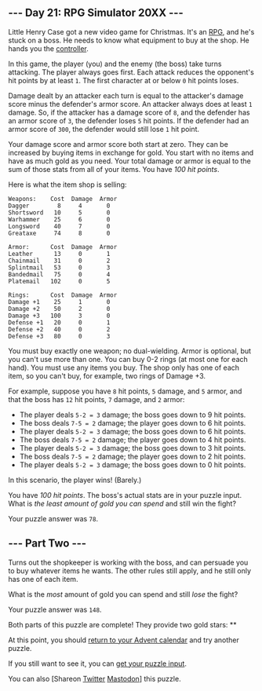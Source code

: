 
--- Day 21: RPG Simulator 20XX ---
----------------------------------

Little Henry Case got a new video game for Christmas. It's an [RPG](https://en.wikipedia.org/wiki/Role-playing_video_game), and he's stuck on a boss. He needs to know what equipment to buy at the shop. He hands you the [controller](https://en.wikipedia.org/wiki/Game_controller).


In this game, the player (you) and the enemy (the boss) take turns attacking. The player always goes first. Each attack reduces the opponent's hit points by at least `1`. The first character at or below `0` hit points loses.


Damage dealt by an attacker each turn is equal to the attacker's damage score minus the defender's armor score. An attacker always does at least `1` damage. So, if the attacker has a damage score of `8`, and the defender has an armor score of `3`, the defender loses `5` hit points. If the defender had an armor score of `300`, the defender would still lose `1` hit point.


Your damage score and armor score both start at zero. They can be increased by buying items in exchange for gold. You start with no items and have as much gold as you need. Your total damage or armor is equal to the sum of those stats from all of your items. You have *100 hit points*.


Here is what the item shop is selling:



```
Weapons:    Cost  Damage  Armor
Dagger        8     4       0
Shortsword   10     5       0
Warhammer    25     6       0
Longsword    40     7       0
Greataxe     74     8       0

Armor:      Cost  Damage  Armor
Leather      13     0       1
Chainmail    31     0       2
Splintmail   53     0       3
Bandedmail   75     0       4
Platemail   102     0       5

Rings:      Cost  Damage  Armor
Damage +1    25     1       0
Damage +2    50     2       0
Damage +3   100     3       0
Defense +1   20     0       1
Defense +2   40     0       2
Defense +3   80     0       3

```

You must buy exactly one weapon; no dual-wielding. Armor is optional, but you can't use more than one. You can buy 0-2 rings (at most one for each hand). You must use any items you buy. The shop only has one of each item, so you can't buy, for example, two rings of Damage +3.


For example, suppose you have `8` hit points, `5` damage, and `5` armor, and that the boss has `12` hit points, `7` damage, and `2` armor:


* The player deals `5-2 = 3` damage; the boss goes down to 9 hit points.
* The boss deals `7-5 = 2` damage; the player goes down to 6 hit points.
* The player deals `5-2 = 3` damage; the boss goes down to 6 hit points.
* The boss deals `7-5 = 2` damage; the player goes down to 4 hit points.
* The player deals `5-2 = 3` damage; the boss goes down to 3 hit points.
* The boss deals `7-5 = 2` damage; the player goes down to 2 hit points.
* The player deals `5-2 = 3` damage; the boss goes down to 0 hit points.


In this scenario, the player wins! (Barely.)


You have *100 hit points*. The boss's actual stats are in your puzzle input. What is *the least amount of gold you can spend* and still win the fight?



Your puzzle answer was `78`.

--- Part Two ---
----------------

Turns out the shopkeeper is working with the boss, and can persuade you to buy whatever items he wants. The other rules still apply, and he still only has one of each item.


What is the *most* amount of gold you can spend and still *lose* the fight?



Your puzzle answer was `148`.

Both parts of this puzzle are complete! They provide two gold stars: \*\*


At this point, you should [return to your Advent calendar](/2015) and try another puzzle.


If you still want to see it, you can [get your puzzle input](21/input).


You can also [Shareon
 [Twitter](https://twitter.com/intent/tweet?text=I%27ve+completed+%22RPG+Simulator+20XX%22+%2D+Day+21+%2D+Advent+of+Code+2015&url=https%3A%2F%2Fadventofcode%2Ecom%2F2015%2Fday%2F21&related=ericwastl&hashtags=AdventOfCode)
[Mastodon](javascript:void(0);)] this puzzle.


